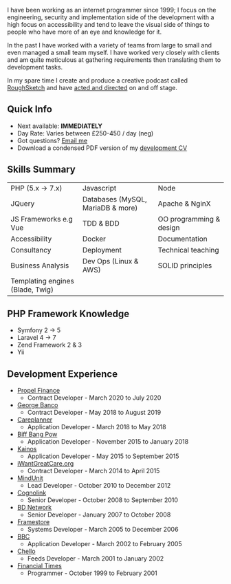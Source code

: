I have been working as an internet programmer since 1999; I focus on the engineering, security and implementation side of the development with a high focus on accessibility and tend to leave the visual side of things to people who have more of an eye and knowledge for it.

In the past I have worked with a variety of teams from large to small and even managed a small team myself. I have worked very closely with clients and am quite meticulous at gathering requirements then translating them to development tasks.

In my spare time I create and produce a creative podcast called [RoughSketch](https://www.roughsketch.online) and have [acted and directed](performance.md) on and off stage.

## Quick Info

* Next available: **IMMEDIATELY**
* Day Rate: Varies between &pound;250-450 / day (neg)
* Got questions? [Email me](mailto:me_at_catharsis.co.uk)
* Download a condensed PDF version of my [development CV](downloads/Chris_Lock-CV.pdf)

## Skills Summary

| | | |
|--|--|--|
| PHP (5.x &rarr; 7.x) | Javascript | Node |
| JQuery | Databases (MySQL, MariaDB & more) | Apache & NginX |
| JS Frameworks e.g Vue | TDD & BDD | OO programming & design |
| Accessibility | Docker | Documentation |
| Consultancy | Deployment | Technical teaching |
| Business Analysis | Dev Ops (Linux & AWS) | SOLID principles |
| Templating engines (Blade, Twig) | | |

## PHP Framework Knowledge

* Symfony 2 &rarr; 5
* Laravel 4 &rarr; 7
* Zend Framework 2 & 3
* Yii

## Development Experience

* [Propel Finance](experience/propel.md)
  * Contract Developer - March 2020 to July 2020
* [George Banco](experience/george-banco.md)
  * Contract Developer - May 2018 to August 2019
* [Careplanner](experience/careplanner.md)
  * Application Developer - March 2018 to May 2018
* [Biff Bang Pow](experience/biff-bang-pow.md)
  * Application Developer - November 2015 to January 2018
* [Kainos](experience/kainos.md)
  * Application Developer - May 2015 to September 2015
* [iWantGreatCare.org](experience/i-want-great-care.md)
  * Contract Developer - March 2014 to April 2015
* [MindUnit](experience/mind-unit.md)
  * Lead Developer - October 2010 to December 2012
* [Cognolink](experience/cognolink.md)
  * Senior Developer - October 2008 to September 2010
* [BD Network](experience/bd-network.md)
  * Senior Developer - January 2007 to October 2008
* [Framestore](experience/framestore.md)
  * Systems Developer - March 2005 to December 2006
* [BBC](experience/bbc.md)
  * Application Developer - March 2002 to February 2005
* [Chello](experience/chello.md)
  * Feeds Developer - March 2001 to January 2002
* [Financial Times](experience/financial-times.md)
  * Programmer - October 1999 to February 2001
